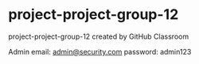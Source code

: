 # project-project-group-12
project-project-group-12 created by GitHub Classroom

Admin email: admin@security.com password: admin123